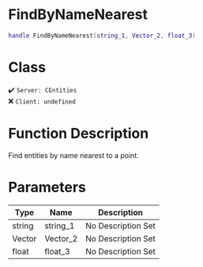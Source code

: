 # FindByNameNearest
```lua
handle FindByNameNearest(string_1, Vector_2, float_3)
```
# Class
✔️ `Server: CEntities`  
❌ `Client: undefined`  

# Function Description
Find entities by name nearest to a point.
# Parameters
Type|Name|Description
--|--|--
string|string_1|No Description Set
Vector|Vector_2|No Description Set
float|float_3|No Description Set

